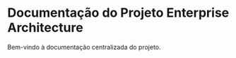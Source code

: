 # Documentação do Projeto Enterprise Architecture

Bem-vindo à documentação centralizada do projeto.